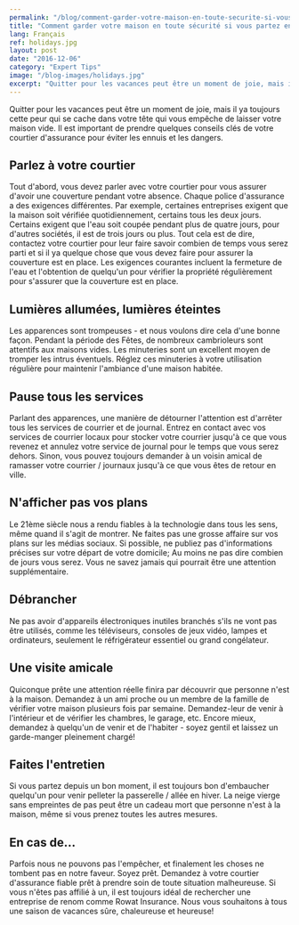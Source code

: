 ```yaml
---
permalink: "/blog/comment-garder-votre-maison-en-toute-securite-si-vous-partez-en-vacances"
title: "Comment garder votre maison en toute sécurité si vous partez en vacances"
lang: Français
ref: holidays.jpg
layout: post
date: "2016-12-06"
category: "Expert Tips"
image: "/blog-images/holidays.jpg"
excerpt: "Quitter pour les vacances peut être un moment de joie, mais il ya toujours cette peur qui se cache dans votre tête qui vous empêche de laisser votre maison vide."
---
```


Quitter pour les vacances peut être un moment de joie, mais il ya toujours cette peur qui se cache dans votre tête qui vous empêche de laisser votre maison vide. Il est important de prendre quelques conseils clés de votre courtier d'assurance pour éviter les ennuis et les dangers.

## Parlez à votre courtier
Tout d'abord, vous devez parler avec votre courtier pour vous assurer d'avoir une couverture pendant votre absence. Chaque police d'assurance a des exigences différentes. Par exemple, certaines entreprises exigent que la maison soit vérifiée quotidiennement, certains tous les deux jours. Certains exigent que l'eau soit coupée pendant plus de quatre jours, pour d'autres sociétés, il est de trois jours ou plus. Tout cela est de dire, contactez votre courtier pour leur faire savoir combien de temps vous serez parti et si il ya quelque chose que vous devez faire pour assurer la couverture est en place. Les exigences courantes incluent la fermeture de l'eau et l'obtention de quelqu'un pour vérifier la propriété régulièrement pour s'assurer que la couverture est en place.

## Lumières allumées, lumières éteintes
Les apparences sont trompeuses - et nous voulons dire cela d'une bonne façon. Pendant la période des Fêtes, de nombreux cambrioleurs sont attentifs aux maisons vides. Les minuteries sont un excellent moyen de tromper les intrus éventuels. Réglez ces minuteries à votre utilisation régulière pour maintenir l'ambiance d'une maison habitée.

## Pause tous les services
Parlant des apparences, une manière de détourner l'attention est d'arrêter tous les services de courrier et de journal. Entrez en contact avec vos services de courrier locaux pour stocker votre courrier jusqu'à ce que vous revenez et annulez votre service de journal pour le temps que vous serez dehors. Sinon, vous pouvez toujours demander à un voisin amical de ramasser votre courrier / journaux jusqu'à ce que vous êtes de retour en ville.

## N'afficher pas vos plans
Le 21ème siècle nous a rendu fiables à la technologie dans tous les sens, même quand il s'agit de montrer. Ne faites pas une grosse affaire sur vos plans sur les médias sociaux. Si possible, ne publiez pas d'informations précises sur votre départ de votre domicile; Au moins ne pas dire combien de jours vous serez. Vous ne savez jamais qui pourrait être une attention supplémentaire.

## Débrancher
Ne pas avoir d'appareils électroniques inutiles branchés s'ils ne vont pas être utilisés, comme les téléviseurs, consoles de jeux vidéo, lampes et ordinateurs, seulement le réfrigérateur essentiel ou grand congélateur.

## Une visite amicale
Quiconque prête une attention réelle finira par découvrir que personne n'est à la maison. Demandez à un ami proche ou un membre de la famille de vérifier votre maison plusieurs fois par semaine. Demandez-leur de venir à l'intérieur et de vérifier les chambres, le garage, etc. Encore mieux, demandez à quelqu'un de venir et de l'habiter - soyez gentil et laissez un garde-manger pleinement chargé!

## Faites l'entretien
Si vous partez depuis un bon moment, il est toujours bon d'embaucher quelqu'un pour venir pelleter la passerelle / allée en hiver. La neige vierge sans empreintes de pas peut être un cadeau mort que personne n'est à la maison, même si vous prenez toutes les autres mesures.

## En cas de…
Parfois nous ne pouvons pas l'empêcher, et finalement les choses ne tombent pas en notre faveur. Soyez prêt. Demandez à votre courtier d'assurance fiable prêt à prendre soin de toute situation malheureuse. Si vous n'êtes pas affilié à un, il est toujours idéal de rechercher une entreprise de renom comme Rowat Insurance. Nous vous souhaitons à tous une saison de vacances sûre, chaleureuse et heureuse!